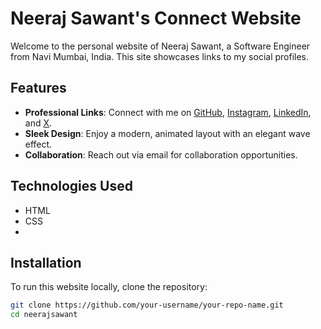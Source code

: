 # Neeraj Sawant's Connect Website

Welcome to the personal website of Neeraj Sawant, a Software Engineer from Navi Mumbai, India. This site showcases links to my social profiles.

## Features

- **Professional Links**: Connect with me on [GitHub](https://github.com/neerajsawant04), [Instagram](https://www.instagram.com/_neerajjj_1/), [LinkedIn](your-linkedin-link), and [X](https://x.com/sawantneeraj04).
- **Sleek Design**: Enjoy a modern, animated layout with an elegant wave effect.
- **Collaboration**: Reach out via email for collaboration opportunities.

## Technologies Used

- HTML
- CSS
- 
## Installation

To run this website locally, clone the repository:

```bash
git clone https://github.com/your-username/your-repo-name.git
cd neerajsawant
